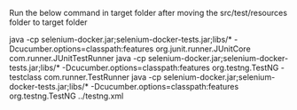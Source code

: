 Run the below command in target folder after moving the src/test/resources folder to target folder

java -cp selenium-docker.jar;selenium-docker-tests.jar;libs/* -Dcucumber.options=classpath:features org.junit.runner.JUnitCore com.runner.JUnitTestRunner
java -cp selenium-docker.jar;selenium-docker-tests.jar;libs/* -Dcucumber.options=classpath:features org.testng.TestNG -testclass com.runner.TestRunner
java -cp selenium-docker.jar;selenium-docker-tests.jar;libs/* -Dcucumber.options=classpath:features org.testng.TestNG ../testng.xml